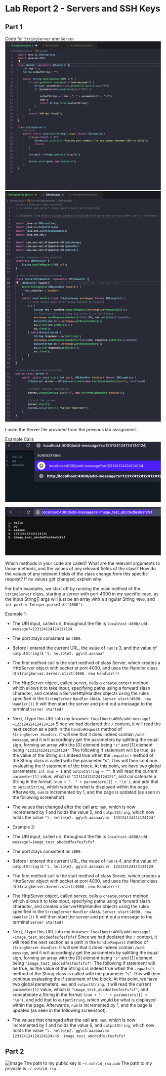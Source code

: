 # Lab Report 2 - Servers and SSH Keys

## Part 1
Code for ```StringServer``` and ```Server```
![Image](lab2-stringserver-code-1.png)
![Image](lab2-server-code-1.png)

I used the Server file provided from the previous lab assignment.

Example Calls
![Image](lab2-example1-1.png)

![Image](lab2-example2-1.png)

Which methods in your code are called? 
What are the relevant arguments to those methods, and the values of any relevant fields of the class? 
How do the values of any relevant fields of the class change from this specific request? If no values got changed, explain why.

For both examples, we start off by running the main method of the ```StringServer``` class, starting a server with port 4000 in my specific case, as the input String[] args will just be an array with a singular String ```4000```, and ```int port = Integer.parseInt("4000")```.

Example 1:
- The URI input, called url, throughout the file is ```localhost:4000/add-message?=123124124124124124```.
- The port stays consistent as ```4000```.
- Before I entered the current URL, the value of ```num``` is 3, and the value of ```outputString``` is ```"1. hello\n2. gg\n3.aaaaaa"```

- The first method call is the start method of class Server, which creates a HttpServer object with socket at port 4000, and uses the Handler class in ```StringServer```.
```Server.start(4000, new Handler())```

- The HttpServer object, called server, calls a ```createContext``` method which allows it to take input, specifying paths using a forward slash character, and creates a ServerHttpHandler objects using the rules specified in the ```StringServer``` ```Handler``` class.
```Server.start(4000, new Handler())``` It will then start the server and print out a message to the terminal ```Server Started!```

- Next, I type this URL into my browser: ```localhost:4000/add-message?=123124124124124124``` Since we had declared the ```/``` context, it will read the next section as a path in the ```handleRequest``` method of ```StringServer.Handler```. It will see that it does indeed contain ```/add-message```, and it will accordingly get the parameters by splitting the equal sign, forming an array with the [0] element being `"s"` and [1] element being ```"123124124124124124"```. The following if statement will be true, as the value of the String s is indeed true when the ```.equals()``` method of the String class is called with the parameter "s". This will then continue evaluating the if statement of the block. At this point, we have two global parameters: ```int num = 1``` and ```outputString = ""```. It will read the current ```parameter[1]``` value, which is ```"123124124124124124"```, and concatenate a String in the format ```(num + ". " + parameters[1] + "\n')```, and add that to ```outputString```, which would be what is displayed within the page. Afterwards, ```num``` is incremented by 1, and the page is updated (as seen in the following screenshot).

- The values that changed after the call are: ```num```, which is now incremented by 1 and holds the value 5, and ```outputString```, which now holds the value ```"1. hello\n2. gg\n3.aaaaaa\n4. 123124124124124124"```

- Example 2:
- The URI input, called url, throughout the file is ```localhost:4000/add-message?=image_test_abcdedfesfesfsfsf```.
- The port stays consistent as ```4000```.
- Before I entered the current URL, the value of ```num``` is 4, and the value of ```outputString``` is ```"1. hello\n2. gg\n3.aaaaaa\n4. 123124124124124124```

- The first method call is the start method of class Server, which creates a HttpServer object with socket at port 4000, and uses the Handler class in ```StringServer```.
```Server.start(4000, new Handler())```

- The HttpServer object, called server, calls a ```createContext``` method which allows it to take input, specifying paths using a forward slash character, and creates a ServerHttpHandler objects using the rules specified in the ```StringServer``` ```Handler``` class.
```Server.start(4000, new Handler())``` It will then start the server and print out a message to the terminal ```Server Started!```

- Next, I type this URL into my browser: ```localhost:4000/add-message?=image_test_abcdedfesfesfsfsf``` Since we had declared the ```/``` context, it will read the next section as a path in the ```handleRequest``` method of ```StringServer.Handler```. It will see that it does indeed contain ```/add-message```, and it will accordingly get the parameters by splitting the equal sign, forming an array with the [0] element being `"s"` and [1] element being ```"image_test_abcdedfesfesfsfsf"```. The following if statement will be true, as the value of the String s is indeed true when the ```.equals()``` method of the String class is called with the parameter "s". This will then continue evaluating the if statement of the block. At this point, we have two global parameters: ```num``` and ```outputString```. It will read the current ```parameter[1]``` value, which is ```"image_test_abcdedfesfesfsfsf"```, and concatenate a String in the format ```(num + ". " + parameters[1] + "\n')```, and add that to ```outputString```, which would be what is displayed within the page. Afterwards, ```num``` is incremented by 1, and the page is updated (as seen in the following screenshot).

- The values that changed after the call are: ```num```, which is now incremented by 1 and holds the value 6, and ```outputString```, which now holds the value ```"1. hello\n2. gg\n3.aaaaaa\n4. 123124124124124124\n5. image_test_abcdedfesfesfsfsf```

## Part 2
![Image](lab2-public-key-location.png)
The path to my public key is ```~/.ssh/id_rsa.pub```
The path to my privaste is ```~/.ssh/id_rsa```




